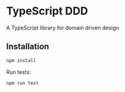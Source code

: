 # TypeScript DDD

A TypeScript library for domain driven design 

## Installation

```bash
npm install
```

Run tests:
```bash
npm run test
```